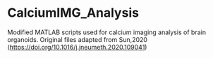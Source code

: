 # CalciumIMG_Analysis
Modified MATLAB scripts used for calcium imaging analysis of brain organoids. 
Original files adapted from Sun,2020 (https://doi.org/10.1016/j.jneumeth.2020.109041)
